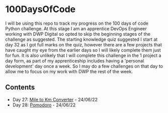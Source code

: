 # 100DaysOfCode

I will be using this repo to track my progress on the 100 days of code Python challenge. At this stage I am an apprentice DevOps Engineer working with DWP Digital so opted to skip the beginning stages of the challenge as suggested. The starting knowledge quiz suggested I start at day 32 as I got full marks on the quiz, however there are a few projects that have caught my eye from the earlier days so I will likely complete them just for fun. It is also unlikely that I will complete this challenge in the 1 project a day form, as part of my apprenticeship includes having a 'personal development' day once a week. So I may do a few challenges on that day to allow me to focus on my work with DWP the rest of the week.

## Contents

- Day 27: [Mile to Km Converter](https://github.com/OliverCutting/100DaysOfCode/tree/main/mile_to_km_converter) - 24/06/22
- Day 28: [Pomodoro](https://github.com/OliverCutting/100DaysOfCode/tree/main/pomodoro) - 24/06/22